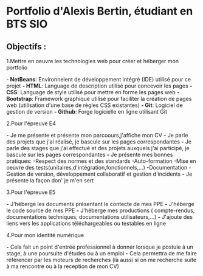 
# Portfolio d'Alexis Bertin, étudiant en BTS SIO
 ## Objectifs :
1.Mettre en oeuvre les technologies web pour créer et héberger mon portfolio

**- NetBeans**: Environnelent de développement intégré (IDE) utilisé pour ce projet
**- HTML**: Language de description utilisé pour concevoir les pages
**- CSS**: Language de style utilisé pour mettre en forme les pages web
**- Bootstrap**: Framework graphique utilisé pour faciliter la création de pages web (utilisation d'une base de règles CSS existantes)
**- Git**: Logiciel de gestion de version
**- Github**: Forge logicielle en ligne utilisant Git

2.Pour l'épreuve E4

**-** Je me présente et présente mon parcoours,j'affiche mon CV
**-** Je parle des projets que j'ai réalisé, je bascule sur les pages correspondantes
**-** Je parle des stages que j'ai effectué et des projets auxquels j'ai participé, je bascule sur les pages correspondantes
**-** Je présente mes bonnes pratiques:
        -Respect des normes et des standards
        -Auto-formation
        -Mise en oeuvre des tests(unitaires,d'intégration,fonctionnels,...)
        -Documentation
        -Gestion de version, développement collaboratif et gestion d'incidents
**-** Je présente la façon don' je m'en sert

3.Pour l'épreuve E5

**-** J'héberge les documents présentant le contecte de mes PPE
**-** J'héberge le code source de mes PPE
**-** J'héberge mes productions ( compte-rendus, documentations techniques, documentations utilisateurs,...)
**-** J'ajoute des liens vers les applications téléchargeables ou testables en ligne

4.Pour mon identité numérique

**-** Cela fait un point d'entrée professionnel à donner lorsque je postule à un stage, à une poursuite d'études ou à un emploi
**-** Cela permettra de me faire référencer par les moteurs de recherches (là aussi si on me recherche suite à ma rencontre ou à la reception de mon CV)
